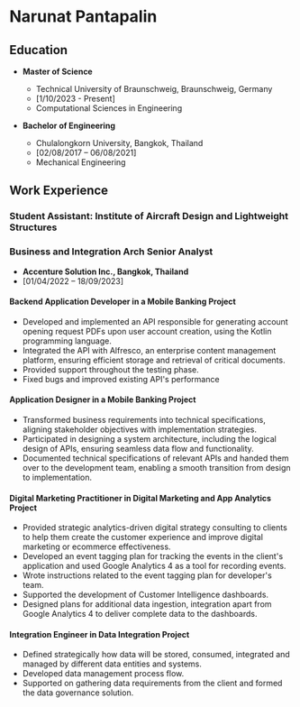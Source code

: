 # Narunat Pantapalin

## Education
- **Master of Science**
  - Technical University of Braunschweig, Braunschweig, Germany
  - [1/10/2023 - Present]
  - Computational Sciences in Engineering

- **Bachelor of Engineering**
  - Chulalongkorn University, Bangkok, Thailand
  - [02/08/2017 – 06/08/2021]
  - Mechanical Engineering

## Work Experience

### Student Assistant: Institute of Aircraft Design and Lightweight Structures

### Business and Integration Arch Senior Analyst
- **Accenture Solution Inc., Bangkok, Thailand**
- [01/04/2022 – 18/09/2023]

#### Backend Application Developer in a Mobile Banking Project
- Developed and implemented an API responsible for generating account opening request PDFs upon user account creation, using the Kotlin programming language.
- Integrated the API with Alfresco, an enterprise content management platform, ensuring efficient storage and retrieval of critical documents.
- Provided support throughout the testing phase.
- Fixed bugs and improved existing API's performance

#### Application Designer in a Mobile Banking Project
- Transformed business requirements into technical specifications, aligning stakeholder objectives with implementation strategies.
- Participated in designing a system architecture, including the logical design of APIs, ensuring seamless data flow and functionality.
- Documented technical specifications of relevant APIs and handed them over to the development team, enabling a smooth transition from design to implementation.

#### Digital Marketing Practitioner in Digital Marketing and App Analytics Project
- Provided strategic analytics-driven digital strategy consulting to clients to help them create the customer experience and improve digital marketing or ecommerce effectiveness.
- Developed an event tagging plan for tracking the events in the client's application and used Google Analytics 4 as a tool for recording events.
- Wrote instructions related to the event tagging plan for developer's team.
- Supported the development of Customer Intelligence dashboards.
- Designed plans for additional data ingestion, integration apart from Google Analytics 4 to deliver complete data to the dashboards.

#### Integration Engineer in Data Integration Project
- Defined strategically how data will be stored, consumed, integrated and managed by different data entities and systems.
- Developed data management process flow.
- Supported on gathering data requirements from the client and formed the data governance solution.
